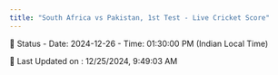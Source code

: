 ```yaml
---
title: "South Africa vs Pakistan, 1st Test - Live Cricket Score"
--- 
```


📑 Status - Date: 2024-12-26 - Time: 01:30:00 PM (Indian Local Time)

📝 Last Updated on : 12/25/2024, 9:49:03 AM  


